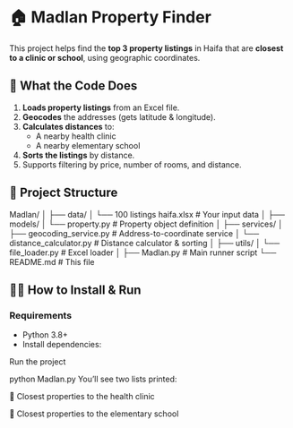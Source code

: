 # 🏠 Madlan Property Finder

This project helps find the **top 3 property listings** in Haifa that are **closest to a clinic or school**, using geographic coordinates.

## 🔧 What the Code Does

1. **Loads property listings** from an Excel file.
2. **Geocodes** the addresses (gets latitude & longitude).
3. **Calculates distances** to:
   - A nearby health clinic
   - A nearby elementary school
4. **Sorts the listings** by distance.
5. Supports filtering by price, number of rooms, and distance.

## 📁 Project Structure

Madlan/
│
├── data/
│ └── 100 listings haifa.xlsx # Your input data
│
├── models/
│ └── property.py # Property object definition
│
├── services/
│ ├── geocoding_service.py # Address-to-coordinate service
│ └── distance_calculator.py # Distance calculator & sorting
│
├── utils/
│ └── file_loader.py # Excel loader
│
├── Madlan.py # Main runner script
└── README.md # This file


## 🧑‍💻 How to Install & Run

### Requirements

- Python 3.8+
- Install dependencies:

Run the project

python Madlan.py
You’ll see two lists printed:

🏥 Closest properties to the health clinic

🏫 Closest properties to the elementary school

